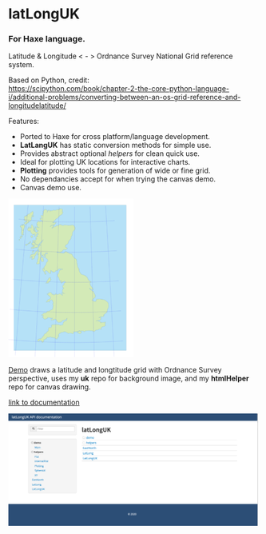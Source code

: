 # latLongUK
### For Haxe language.
Latitude &amp; Longitude &lt; - > Ordnance Survey National Grid reference system.  

Based on Python, credit:   
https://scipython.com/book/chapter-2-the-core-python-language-i/additional-problems/converting-between-an-os-grid-reference-and-longitudelatitude/

Features:
- Ported to Haxe for cross platform/language development.
- **LatLangUK** has static conversion methods for simple use.
- Provides abstract optional *helpers* for clean quick use.
- Ideal for plotting UK locations for interactive charts.
- **Plotting** provides tools for generation of wide or fine grid.
- No dependancies accept for when trying the canvas demo.
- Canvas demo use.

<img src="/latLongUK.png" width="250" />

[Demo](https://nanjizal.github.io/latLongUK/bin/index.html)
draws a latitude and longtitude grid with Ordnance Survey perspective, uses my **uk** repo for background image, and my **htmlHelper** repo for canvas drawing.

[link to documentation](https://nanjizal.github.io/latLongUK/pages/index.html)  
  
<img src="/latLongUKdoc.png" width="500" />  




